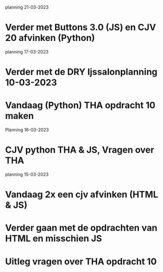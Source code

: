 planning 21-03-2023
# Verder met Buttons 3.0 (JS) en CJV 20 afvinken (Python)

planning 17-03-2023
# Verder met de DRY Ijssalonplanning 10-03-2023
# Vandaag (Python) THA opdracht 10 maken 

Planning 16-03-2023
# CJV python THA & JS, Vragen over THA 

planning 15-03-2023
# Vandaag 2x een cjv afvinken (HTML & JS)
# Verder gaan met de opdrachten van HTML en misschien JS
# Uitleg vragen over THA opdracht 10

